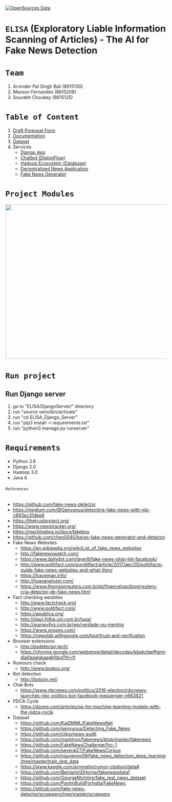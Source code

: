 [![OpenSources Data](https://img.shields.io/badge/Data-OpenSources-blue.svg)](http://opensources.co)

# ``ELISA`` (Exploratory Liable Information Scanning of Articles) - The AI for Fake News Detection

# ``Team``
  1) Arvinder Pal Singh Bali (8615130)
  2) Mexson Fernandes (8615208)
  3) Sourabh Choubey (8615125)
  
# ``Table of Content``
  1) <a href="docs/DPF.md">Draft Proposal Form</a>
  2) <a href="docs/readme.md">Documentation</a>
  3) <a href="Datasets/">Dataset</a>
  4) Services<br/>
      - <a href="DjangoServer/">Django App</a>
      - <a href="Chatbot/">Chatbot (DialogFlow)</a>
      - <a href="Datasets/">Hadoop Ecosystem (Database)</a>
      - <a href="">Decentralized News Application</a>
      - <a href="">Fake News Generator</a>

# ``Project Modules``
<img src="https://go.gliffy.com/go/share/image/sefi7eidb36b5qqafxcb.png?utm_medium=live-embed&utm_source=custom" height="480px" width="640px"/>

# ``Run project``
## Run Django server
  1) go to "ELISA/DjangoServer/" directory
  2) run "source venv/bin/activate"
  3) run "cd ELISA_Django_Server"
  4) run "pip3 install -r requirements.txt"
  5) run "python3 manage.py runserver"
  
# ``Requirements``
- Python 3.6
- Django 2.0
- Hadoop 3.0
- Java 8

###### ``References``
- https://github.com/fake-news-detector
- https://medium.com/@Genyunus/detecting-fake-news-with-nlp-c893ec31dee8
- https://thetrustproject.org/
- https://www.newstracker.org/
- https://machinebox.io/docs/fakebox
- https://github.com/chen0040/keras-fake-news-generator-and-detector
- Fake News Websites
  - https://en.wikipedia.org/wiki/List_of_fake_news_websites
  - http://fakenewswatch.com/
  - https://www.dailydot.com/layer8/fake-news-sites-list-facebook/
  - http://www.politifact.com/punditfact/article/2017/apr/20/politifacts-guide-fake-news-websites-and-what-they/
  - https://tracemap.info/
  - http://hoaxanalyzer.com/
  - https://www.thomsonreuters.com.br/pt/financeiras/blog/reuters-cria-detector-de-fake-news.html
- Fact checking wesbites
  - http://www.factcheck.org/
  - http://www.politifact.com/
  - https://apublica.org/
  - http://piaui.folha.uol.com.br/lupa/
  - http://jeanwyllys.com.br/wp/verdade-ou-mentira
  - https://www.snopes.com/
  - https://newslab.withgoogle.com/tout/trust-and-verification
- Browser extensions
  - http://bsdetector.tech/
  - https://chrome.google.com/webstore/detail/decodex/kbpkclapffgmndlaifaaalgkaagkfdod?hl=fr
- Rumours check
  - http://www.boatos.org/
- Bot detection
  - http://botson.net/
- Chat Bots
  - https://www.nbcnews.com/politics/2016-election/nbcnews-launches-nbc-politics-bot-facebook-messenger-n663821
- PDCA Cycle
  - https://dzone.com/articles/qa-for-machine-learning-models-with-the-pdca-cycle
- Dataset
  - https://github.com/KaiDMML/FakeNewsNet
  - https://github.com/genyunus/Detecting_Fake_News
  - https://github.com/clips/news-audit
  - https://github.com/marktron/fakenews/blob/master/fakenews
  - https://github.com/FakeNewsChallenge/fnc-1
  - https://github.com/several27/FakeNewsCorpus
  - https://github.com/nguyenvo09/fake_news_detection_deep_learning/tree/master/train_test_data
  - https://www.kaggle.com/arminehn/rumor-citation/data#
  - https://github.com/BenjaminDHorne/fakenewsdata1
  - https://github.com/GeorgeMcIntire/fake_real_news_dataset
  - https://github.com/PaytmBuildForIndia/FakeNews
  - https://github.com/fake-news-detector/scrappers/tree/master/scrappers
